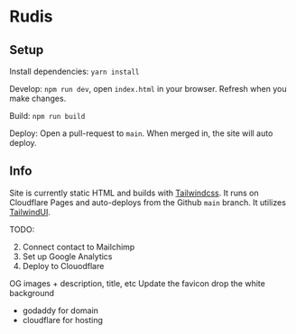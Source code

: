 # Rudis

## Setup

Install dependencies: `yarn install`

Develop: `npm run dev`, open `index.html` in your browser.  Refresh when you make changes.

Build: `npm run build`

Deploy: Open a pull-request to `main`.  When merged in, the site will auto deploy.

## Info

Site is currently static HTML and builds with [Tailwindcss](https://tailwindcss.com).  It runs on Cloudflare Pages and auto-deploys from the Github `main` branch.  It utilizes [TailwindUI](https://tailwindui.com).


TODO:


2) Connect contact to Mailchimp
3) Set up Google Analytics
5) Deploy to Clouodflare


OG images + description, title, etc
Update the favicon
drop the white background

- godaddy for domain
- cloudflare for hosting

